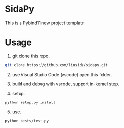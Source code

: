 # SidaPy

This is a Pybind11 new project template

# Usage

1. git clone this repo.
```bash
git clone https://github.com/liusida/sidapy.git
```

2. use Visual Studio Code (vscode) open this folder.

3. build and debug with vscode, support in-kernel step.

4. setup.
```bash
python setup.py install
```

5. use.
```bash
python tests/test.py
```
